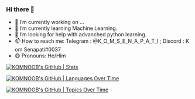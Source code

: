 ### Hi there 👋

- 🔭 I’m currently working on ...
- 🌱 I’m currently learning Machine Learning.
- 🤔 I’m looking for help with advanched python learning.
- 📫 How to reach me: Telegram : @K_O_M_S_E_N_A_P_A_T_I ; Discord : K om Senapati#0037
- 😄 Pronouns: He/Him

[![KOMNOOB's GitHub | Stats](https://stats.quine.sh/KOMNOOB/github?theme=dark)](https://quine.sh)

[![KOMNOOB's GitHub | Languages Over Time](https://stats.quine.sh/KOMNOOB/languages-over-time?theme=dark)](https://quine.sh)

[![KOMNOOB's GitHub | Topics Over Time](https://stats.quine.sh/KOMNOOB/topics-over-time?theme=dark)](https://quine.sh)
